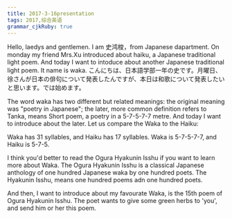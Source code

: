 ```yaml
---
title: 2017-3-16presentation 
tags: 2017,综合英语
grammar_cjkRuby: true
---
```


Hello, laedys and gentlemen. I am 史鸿梭，from Japanese dapartment. On monday my friend Mrs.Xu introduced about haiku, a Japanese traditional light poem.  And today I want to intoduce about another Japanese traditional light poem. It name is waka.
こんにちは、日本語学部一年の史です。月曜日、徐さんが日本の俳句について発表したんですが、本日は和歌について発表したいと思います。では始めます。

The word waka has two different but related meanings: the original meaning was "poetry in Japanese"; the later, more common definition refers to Tanka, means Short poem, a poetry in a 5-7-5-7-7 metre. And today I want to introduce about the later. Let us compare the Waka to the Haiku: 

Waka has 31 syllables, and Haiku has 17 syllables.
Waka is 5-7-5-7-7, and Haiku is 5-7-5.

I think you'd better to read the Ogura Hyakunin Isshu if you want to learn more about Waka. The Ogura Hyakunin Isshu is a classical Japanese anthology of one hundred Japanese waka by one hundred poets. The Hyakunin Isshu, means one hundred poems adn one hundred poets.

And then, I want to introduce about my favourate Waka, is the 15th poem of Ogura Hyakunin Isshu. The poet wants to give some green herbs to 'you', and send him or her this poem.